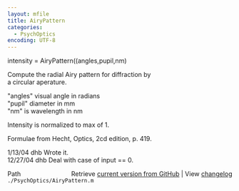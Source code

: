 ```yaml
---
layout: mfile
title: AiryPattern
categories:
  - PsychOptics
encoding: UTF-8
---
```


intensity = AiryPattern((angles,pupil,nm)  

Compute the radial Airy pattern for diffraction by  
a circular aperature.  

  "angles" visual angle in radians  
  "pupil" diameter in mm  
  "nm" is wavelength in nm  

Intensity is normalized to max of 1.  

Formulae from Hecht, Optics, 2cd edition, p. 419.  

1/13/04  dhb  Wrote it.  
12/27/04 dhb    Deal with case of input == 0.  


<div class="code_header" style="text-align:right;">
  <span style="float:left;">Path&nbsp;&nbsp;</span> <span class="counter">Retrieve <a href=
  "https://raw.github.com/Psychtoolbox-3/Psychtoolbox-3/beta/./PsychOptics/AiryPattern.m">current version from GitHub</a> | View <a href=
  "https://github.com/Psychtoolbox-3/Psychtoolbox-3/commits/beta/./PsychOptics/AiryPattern.m">changelog</a></span>
</div>
<div class="code">
  <code>./PsychOptics/AiryPattern.m</code>
</div>
